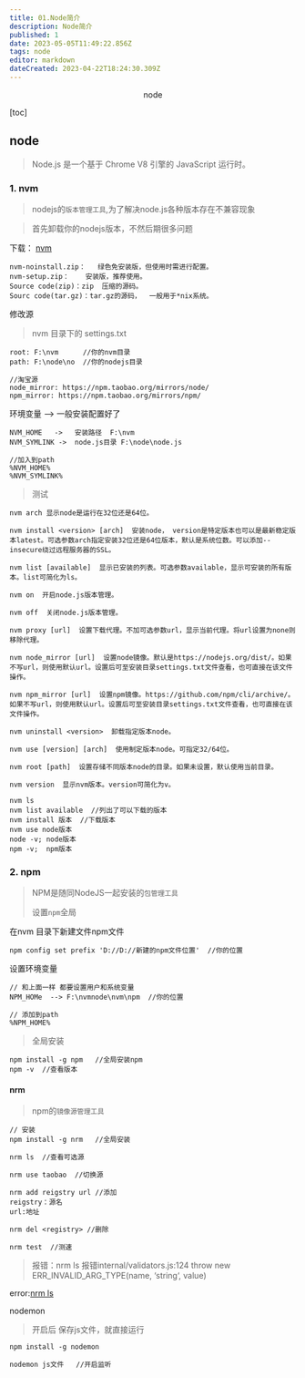 ```yaml
---
title: 01.Node简介
description: Node简介
published: 1
date: 2023-05-05T11:49:22.856Z
tags: node
editor: markdown
dateCreated: 2023-04-22T18:24:30.309Z
---
```


<center>node</center>

[toc]

## node

> Node.js 是一个基于 Chrome V8 引擎的 JavaScript 运行时。



### 1. nvm

> nodejs的`版本管理工具`,为了解决node.js各种版本存在不兼容现象

> 首先卸载你的nodejs版本，不然后期很多问题

下载： [nvm](https://github.com/coreybutler/nvm-windows/releases)

```
nvm-noinstall.zip：   绿色免安装版，但使用时需进行配置。
nvm-setup.zip：    安装版，推荐使用。
Source code(zip)：zip  压缩的源码。
Sourc code(tar.gz)：tar.gz的源码，  一般用于*nix系统。
```



修改源

> nvm 目录下的    settings.txt

```
root: F:\nvm      //你的nvm目录
path: F:\node\no  //你的nodejs目录

//淘宝源
node_mirror: https://npm.taobao.org/mirrors/node/   
npm_mirror: https://npm.taobao.org/mirrors/npm/
```



环境变量 --> 一般安装配置好了

```
NVM_HOME   ->   安装路径  F:\nvm
NVM_SYMLINK ->  node.js目录 F:\node\node.js

//加入到path
%NVM_HOME%
%NVM_SYMLINK%
```

> 测试

```
nvm arch 显示node是运行在32位还是64位。

nvm install <version> [arch]  安装node， version是特定版本也可以是最新稳定版本latest。可选参数arch指定安装32位还是64位版本，默认是系统位数。可以添加--insecure绕过远程服务器的SSL。

nvm list [available]  显示已安装的列表。可选参数available，显示可安装的所有版本。list可简化为ls。

nvm on  开启node.js版本管理。

nvm off  关闭node.js版本管理。

nvm proxy [url]  设置下载代理。不加可选参数url，显示当前代理。将url设置为none则移除代理。

nvm node_mirror [url]  设置node镜像。默认是https://nodejs.org/dist/。如果不写url，则使用默认url。设置后可至安装目录settings.txt文件查看，也可直接在该文件操作。

nvm npm_mirror [url]  设置npm镜像。https://github.com/npm/cli/archive/。如果不写url，则使用默认url。设置后可至安装目录settings.txt文件查看，也可直接在该文件操作。

nvm uninstall <version>  卸载指定版本node。

nvm use [version] [arch]  使用制定版本node。可指定32/64位。

nvm root [path]  设置存储不同版本node的目录。如果未设置，默认使用当前目录。

nvm version  显示nvm版本。version可简化为v。
```

```
nvm ls 
nvm list available  //列出了可以下载的版本
nvm install 版本  //下载版本
nvm use node版本
node -v; node版本
npm -v;  npm版本
```



### 2. npm

> NPM是随同NodeJS一起安装的`包管理工具`
>
> 设置`npm`全局

在nvm 目录下新建文件npm文件

```
npm config set prefix 'D://D://新建的npm文件位置'  //你的位置
```



设置环境变量

```
// 和上面一样 都要设置用户和系统变量
NPM_HOMe  --> F:\nvmnode\nvm\npm  //你的位置

// 添加到path
%NPM_HOME%
```



> 全局安装

```
npm install -g npm   //全局安装npm 
npm -v  //查看版本
```



#### nrm

> npm的`镜像源管理工具`

```
// 安装
npm install -g nrm   //全局安装

nrm ls  //查看可选源

nrm use taobao  //切换源

nrm add reigstry url //添加
reigstry：源名
url:地址

nrm del <registry> //删除

nrm test  //测速
```

> 报错：nrm ls 报错internal/validators.js:124 throw new ERR_INVALID_ARG_TYPE(name, ‘string‘, value)

error:[nrm ls](https://www.jianshu.com/p/94d084ce6834)



nodemon

> 开启后  保存js文件，就直接运行

```
npm install -g nodemon

nodemon js文件   //开启监听
```


